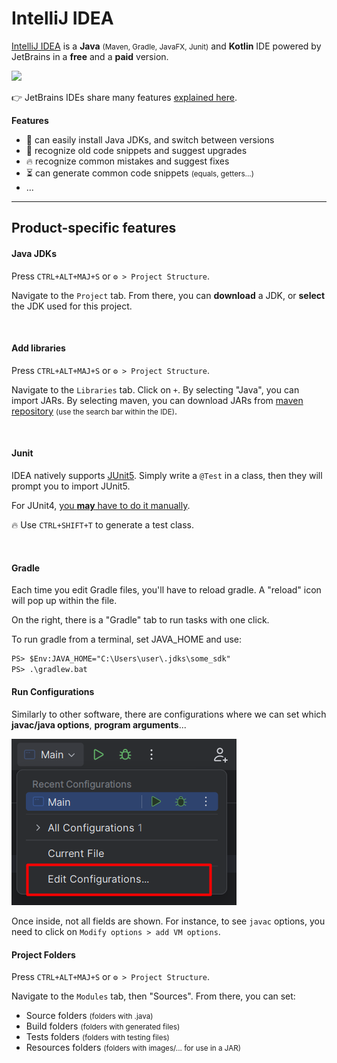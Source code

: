 # IntelliJ IDEA

<div class="row row-cols-lg-2"><div>

[IntelliJ IDEA](https://www.jetbrains.com/idea/) is a **Java** <small>(Maven, Gradle, JavaFX, Junit)</small> and **Kotlin** IDE powered by JetBrains in a **free** and a **paid** version.

<p class="text-center">
<img src="/courses/tools-and-frameworks/editors/gui/jetbrains/idea/_images/logo.png" width="100"/>
</p>

👉 JetBrains IDEs share many features [explained here](../_general/index.md).
</div><div>

**Features**

* 🌱 can easily install Java JDKs, and switch between versions
* 🚀 recognize old code snippets and suggest upgrades
* 🔥 recognize common mistakes and suggest fixes
* ⏳ can generate common code snippets <small>(equals, getters...)</small>
* ...
</div></div>

<hr class="sep-both">

## Product-specific features

<div class="row row-cols-lg-2"><div>

#### Java JDKs

Press `CTRL+ALT+MAJ+S` or `⚙️ > Project Structure`. 

Navigate to the `Project` tab. From there, you can **download** a JDK, or **select** the JDK used for this project.

<br>

#### Add libraries

Press `CTRL+ALT+MAJ+S` or `⚙️ > Project Structure`.

Navigate to the `Libraries` tab. Click on `+`. By selecting "Java", you can import JARs. By selecting maven, you can download JARs from [maven repository](https://mvnrepository.com/) <small>(use the search bar within the IDE)</small>.

<br>

#### Junit

IDEA natively supports [JUnit5](https://www.jetbrains.com/help/idea/junit.html). Simply write a `@Test` in a class, then they will prompt you to import JUnit5.

For JUnit4, [you **may** have to do it manually](stuff/junit4.md).

🔥 Use `CTRL+SHIFT+T` to generate a test class.

<br>

#### Gradle

Each time you edit Gradle files, you'll have to reload gradle. A "reload" icon will pop up within the file.

On the right, there is a "Gradle" tab to run tasks with one click.

To run gradle from a terminal, set JAVA_HOME and use:

```ps
PS> $Env:JAVA_HOME="C:\Users\user\.jdks\some_sdk"
PS> .\gradlew.bat
```
</div><div>

#### Run Configurations

Similarly to other software, there are configurations where we can set which **javac/java options**, **program arguments**...

![configurations-idea](_images/edit_conf.png)

Once inside, not all fields are shown. For instance, to see `javac` options, you need to click on `Modify options > add VM options`.

#### Project Folders

Press `CTRL+ALT+MAJ+S` or `⚙️ > Project Structure`.

Navigate to the `Modules` tab, then "Sources". From there, you can set:

* Source folders <small>(folders with .java)</small>
* Build folders <small>(folders with generated files)</small>
* Tests folders <small>(folders with testing files)</small>
* Resources folders <small>(folders with images/... for use in a JAR)</small>
</div></div>